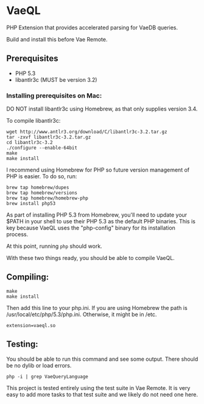 # VaeQL

PHP Extension that provides accelerated parsing for VaeDB queries.

Build and install this before Vae Remote.


## Prerequisites

 - PHP 5.3
 - libantlr3c (MUST be version 3.2)


### Installing prerequisites on Mac:

DO NOT install libantlr3c using Homebrew, as that only supplies 
version 3.4.

To compile libantlr3c:

    wget http://www.antlr3.org/download/C/libantlr3c-3.2.tar.gz
    tar -zxvf libantlr3c-3.2.tar.gz
    cd libantlr3c-3.2
    ./configure --enable-64bit
    make
    make install


I recommend using Homebrew for PHP so future version management of PHP
is easier.  To do so, run: 

    brew tap homebrew/dupes
    brew tap homebrew/versions
    brew tap homebrew/homebrew-php
    brew install php53

As part of installing PHP 5.3 from Homebrew, you'll need to update your
$PATH in your shell to use their PHP 5.3 as the default PHP binaries.
This is key because VaeQL uses the "php-config" binary for its
installation process.

At this point, running `php` should work.

With these two things ready, you should be able to compile VaeQL.


## Compiling:

    make
    make install

Then add this line to your php.ini.  If you are using Homebrew the path
is /usr/local/etc/php/5.3/php.ini.  Otherwise, it might be in /etc.

    extension=vaeql.so


## Testing:

You should be able to run this command and see some output.  There
should be no dylib or load errors.

    php -i | grep VaeQueryLanguage

This project is tested entirely using the test suite in Vae Remote.  It
is very easy to add more tasks to that test suite and we likely do not
need one here.
